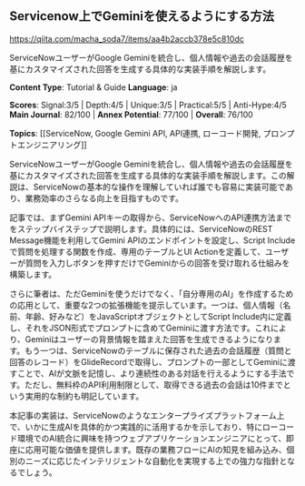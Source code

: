 ## Servicenow上でGeminiを使えるようにする方法

https://qiita.com/macha_soda7/items/aa4b2accb378e5c810dc

ServiceNowユーザーがGoogle Geminiを統合し、個人情報や過去の会話履歴を基にカスタマイズされた回答を生成する具体的な実装手順を解説します。

**Content Type**: Tutorial & Guide
**Language**: ja

**Scores**: Signal:3/5 | Depth:4/5 | Unique:3/5 | Practical:5/5 | Anti-Hype:4/5
**Main Journal**: 82/100 | **Annex Potential**: 77/100 | **Overall**: 76/100

**Topics**: [[ServiceNow, Google Gemini API, API連携, ローコード開発, プロンプトエンジニアリング]]

ServiceNowユーザーがGoogle Geminiを統合し、個人情報や過去の会話履歴を基にカスタマイズされた回答を生成する具体的な実装手順を解説します。この解説は、ServiceNowの基本的な操作を理解していれば誰でも容易に実装可能であり、業務効率のさらなる向上を目指すものです。

記事では、まずGemini APIキーの取得から、ServiceNowへのAPI連携方法までをステップバイステップで説明します。具体的には、ServiceNowのREST Message機能を利用してGemini APIのエンドポイントを設定し、Script Includeで質問を処理する関数を作成、専用のテーブルとUI Actionを定義して、ユーザーが質問を入力しボタンを押すだけでGeminiからの回答を受け取れる仕組みを構築します。

さらに筆者は、ただGeminiを使うだけでなく、「自分専用のAI」を作成するための応用として、重要な2つの拡張機能を提示しています。一つは、個人情報（名前、年齢、好みなど）をJavaScriptオブジェクトとしてScript Include内に定義し、それをJSON形式でプロンプトに含めてGeminiに渡す方法です。これにより、Geminiはユーザーの背景情報を踏まえた回答を生成できるようになります。もう一つは、ServiceNowのテーブルに保存された過去の会話履歴（質問と回答のレコード）をGlideRecordで取得し、プロンプトの一部としてGeminiに渡すことで、AIが文脈を記憶し、より連続性のある対話を行えるようにする手法です。ただし、無料枠のAPI利用制限として、取得できる過去の会話は10件までという実用的な制約も明記しています。

本記事の実装は、ServiceNowのようなエンタープライズプラットフォーム上で、いかに生成AIを具体的かつ実践的に活用するかを示しており、特にローコード環境でのAI統合に興味を持つウェブアプリケーションエンジニアにとって、即座に応用可能な価値を提供します。既存の業務フローにAIの知見を組み込み、個別のニーズに応じたインテリジェントな自動化を実現する上での強力な指針となるでしょう。